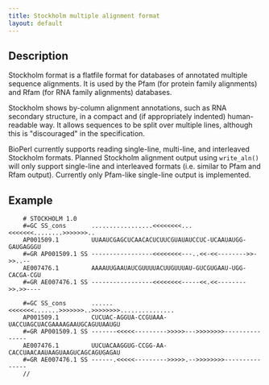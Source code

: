 ```yaml
---
title: Stockholm multiple alignment format
layout: default
---
```


Description
-----------

Stockholm format is a flatfile format for databases of annotated multiple sequence alignments. It is used by the Pfam (for protein family alignments) and Rfam (for RNA family alignments) databases.

Stockholm shows by-column alignment annotations, such as RNA secondary structure, in a compact and (if appropriately indented) human-readable way. It allows sequences to be split over multiple lines, although this is "discouraged" in the specification.

BioPerl currently supports reading single-line, multi-line, and interleaved Stockholm formats. Planned Stockholm alignment output using `write_aln()` will only support single-line and interleaved formats (i.e. similar to Pfam and Rfam output). Currently only Pfam-like single-line output is implemented.

Example
-------

```
    # STOCKHOLM 1.0
    #=GC SS_cons       .................<<<<<<<<...<<<<<<<........>>>>>>>..
    AP001509.1         UUAAUCGAGCUCAACACUCUUCGUAUAUCCUC-UCAAUAUGG-GAUGAGGGU
    #=GR AP001509.1 SS -----------------<<<<<<<<---..<<-<<-------->>->>..--
    AE007476.1         AAAAUUGAAUAUCGUUUUACUUGUUUAU-GUCGUGAAU-UGG-CACGA-CGU
    #=GR AE007476.1 SS -----------------<<<<<<<<-----<<.<<-------->>.>>----

    #=GC SS_cons       ......<<<<<<<.......>>>>>>>..>>>>>>>>...............
    AP001509.1         CUCUAC-AGGUA-CCGUAAA-UACCUAGCUACGAAAAGAAUGCAGUUAAUGU
    #=GR AP001509.1 SS -------<<<<<--------->>>>>--->>>>>>>>---------------
    AE007476.1         UUCUACAAGGUG-CCGG-AA-CACCUAACAAUAAGUAAGUCAGCAGUGAGAU
    #=GR AE007476.1 SS ------.<<<<<--------->>>>>.-->>>>>>>>---------------
    //
```



